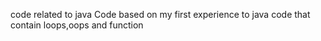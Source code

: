 code related to java 
Code based on my first experience to java
code that contain loops,oops and function
